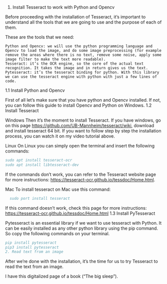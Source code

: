 1. Install Tesseract to work with Python and Opencv

Before proceeding with the installation of Tesseract, it’s important to understand all the tools that we are going to use and the purpose of each of them.

These are the tools that we need:

    Python and Opencv: we will use the python programming language and Opencv to load the image, and do some image preprocessing (for example remove the areas where there is no text, remove some noise, apply some image filter to make the text more readable).
    Tesseract: it’s the OCR engine, so the core of the actual text recognition. It takes the image and in return gives us the text.
    Pytesseract: it’s the tesseract binding for python. With this library we can use the tesseract engine with python with just a few lines of code.

1.1 Install Python and Opencv

First of all let’s make sure that you have python and Opencv installed. If not, you can follow this guide to install Opencv and Python on Windows.
1.2 Install Tesseract

Windows
Then it’s the moment to install Tesseract.
If you have windows, go on this page https://github.com/UB-Mannheim/tesseract/wiki, download and install tesseract 64 bit.
If you want to follow step by step the installation process, you can watch it on my video tutorial above.

Linux
On Linux you can simply open the terminal and insert the following commands:

```bib
sudo apt install tesseract-ocr
sudo apt install libtesseract-dev
```

If the commands don’t work, you can refer to the Tesseract website page for more instructions: https://tesseract-ocr.github.io/tessdoc/Home.html.

Mac
To install tesseract on Mac use this command:

```bib
  sudo port install tesseract
```
If this command doesn’t work, check this page for more instructions: https://tesseract-ocr.github.io/tessdoc/Home.html
1.3 Install PyTesseract

Pytesseract is an essential library if we want to use tesseract with Python. It can be easily installed as any other python library using the pip command.
So copy the following commands on your terminal.
```bib
pip install pytesseract
pip3 install pytesseract
2. Read text from an image
```
After we’re done with the installation, it’s the time for us to try Tesseract to read the text from an image.

I have this digitalized page of a book (“The big sleep”).

